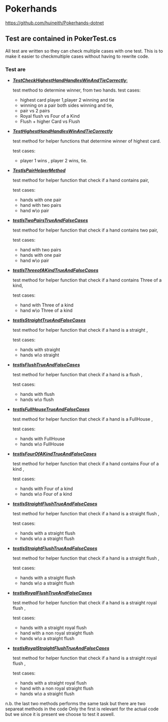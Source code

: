 # Pokerhands
<https://github.com/huineith/Pokerhands-dotnet>

## Test are contained in PokerTest.cs 

All test are written so they can check multiple cases with one test.
This is to make it easier to checkmultiple cases without having to rewrite code. 



### Test are
- <ins> ***TestCheckHighestHandHandlesWinAndTieCorrectly***:</ins>  
    
    test method to determine winner, from two hands. 
    test cases: 
    - highest card player 1,player 2 winning and tie 
    - winning on a pair both sides winning and tie, 
    - pair vs 2 pairs 
    - Royal flush vs Four of a Kind 
    - Flush + higher Card vs Flush 
    
- <ins>***TestHighestHandHandlesWinAndTieCorrectly***</ins>
   
   test method for helper functions that determine winner of highest card. 
   
    test cases: 
    - player 1 wins , player 2 wins, tie. 

- <ins>***TestIsPairHelperMethod***</ins>

    test method for helper function that check if a hand contains pair, 
    
    test cases: 
    - hands with one pair
    - hand with two pairs 
     - hand w\o pair


- <ins>***testIsTwoPairsTrueAndFalseCases***</ins>

    test method for helper function that check if a hand contains two pair, 
    
    test cases: 
    - hand with two pairs 
    - hands with one pair
     - hand w\o pair

- <ins>***testIsThreeofAKindTrueAndFalseCases***</ins>

    test method for helper function that check if a hand contains Three of a kind, 
    
    test cases: 
    - hand with Three of a kind 
    - hand w\o Three of a kind


- <ins>***testIsStraightTrueAndFalseCases***</ins>

    test method for helper function that check if a hand is a straight , 
    
    test cases: 
    - hands with straight 
    - hands w\o straight


- <ins>***testIsFlushTrueAndFalseCases***</ins>
 
    test method for helper function that check if a hand is a flush , 
    
    test cases: 
    - hands with flush 
    - hands w\o flush

- <ins>***testIsFullHouseTrueAndFalseCases***</ins>

    test method for helper function that check if a hand is a FullHouse , 
    
    test cases: 
    - hands with FullHouse 
    - hands w\o FullHouse


- <ins>***testIsFourOfAKindTrueAndFalseCases***</ins>

    test method for helper function that check if a hand contains Four of a kind , 
    
    test cases: 
    - hands with Four of a kind 
    - hands w\o Four of a kind




- <ins>***testIsStraightFlushTrueAndFalseCases***</ins>

    test method for helper function that check if a hand is a straight flush , 
    
    test cases: 
    - hands with a straight flush 
    - hands w\o a straight flush



- <ins>***testIsStraightFlushTrueAndFalseCases***</ins>

    test method for helper function that check if a hand is a straight flush , 
    
    test cases: 
    - hands with a straight flush 
    - hands w\o a straight flush




- <ins>***testIsRoyalFlushTrueAndFalseCases***</ins>

    test method for helper function that check if a hand is a straight royal flush , 
    
    test cases: 
    - hands with a straight royal flush 
    - hand with a non royal straight flush
    - hands w\o a straight flush




- <ins>***testIsRoyalStraightFlushTrueAndFalseCases***</ins>

    test method for helper function that check if a hand is a straight royal flush , 
    
    test cases: 
    - hands with a straight royal flush 
    - hand with a non royal straight flush
    - hands w\o a straight flush

n.b. the last two methods performs the same task but there are two separeat methods in the code Only the first is relevant for the actual code but we since it is present we choose to test it aswell.  





